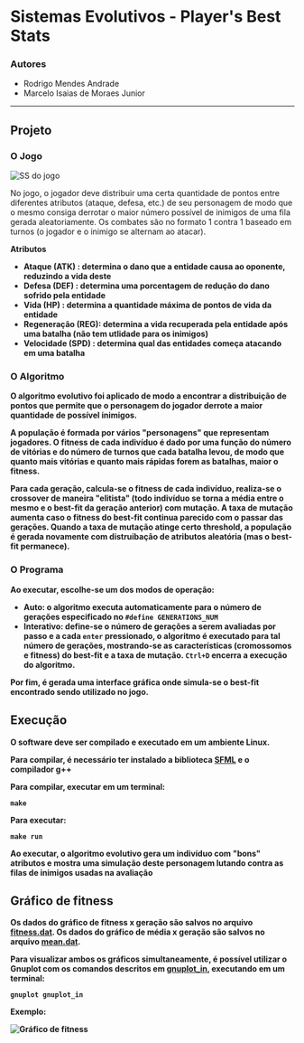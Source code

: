 # Sistemas Evolutivos - Player's Best Stats

### Autores
- Rodrigo Mendes Andrade
- Marcelo Isaias de Moraes Junior

***

## Projeto

### O Jogo

![SS do jogo](../master/images/game_ss.jpg "Screenshot do jogo")

No jogo, o jogador deve distribuir uma certa quantidade de pontos entre diferentes atributos (ataque, defesa, etc.) de
seu personagem de modo que o mesmo consiga derrotar o maior número possível de inimigos de uma fila gerada aleatoriamente.
Os combates são no formato 1 contra 1 baseado em turnos (o jogador e o inimigo se alternam ao atacar).

<b>Atributos<b>
 * Ataque (ATK) : determina o dano que a entidade causa ao oponente, reduzindo a vida deste
 * Defesa (DEF) : determina uma porcentagem de redução do dano sofrido pela entidade
 * Vida (HP) : determina a quantidade máxima de pontos de vida da entidade
 * Regeneração (REG): determina a vida recuperada pela entidade após uma batalha (não tem utlidade para os inimigos)
 * Velocidade (SPD) : determina qual das entidades começa atacando em uma batalha

### O Algoritmo

O algoritmo evolutivo foi aplicado de modo a encontrar a distribuição de pontos que permite que o personagem do jogador
derrote a maior quantidade de possível inimigos.

A população é formada por vários "personagens" que representam jogadores. O fitness de cada indivíduo é dado por uma função do número
de vitórias e do número de turnos que cada batalha levou, de modo que quanto mais vitórias e quanto mais rápidas forem as batalhas, maior
o fitness.

Para cada geração, calcula-se o fitness de cada indivíduo, realiza-se o crossover de maneira "elitista" (todo indivíduo se torna a média entre o mesmo e o
best-fit da geração anterior) com mutação. A taxa de mutação aumenta caso o fitness do best-fit continua parecido com o passar das gerações. Quando a taxa de
mutação atinge certo threshold, a população é gerada novamente com distruibação de atributos aleatória (mas o best-fit permanece).

### O Programa

Ao executar, escolhe-se um dos modos de operação:
 * Auto: o algoritmo executa automaticamente para o número de gerações especificado no ``` #define GENERATIONS_NUM ```
 * Interativo: define-se o número de gerações a serem avaliadas por passo e a cada ```enter``` pressionado, o algoritmo é executado
 para tal número de gerações, mostrando-se as características (cromossomos e fitness) do best-fit e a taxa de mutação.
 ``` Ctrl+D ``` encerra a execução do algoritmo.
 
 Por fim, é gerada uma interface gráfica onde simula-se o best-fit encontrado sendo utilizado no jogo.

## Execução

O software deve ser compilado e executado em um ambiente Linux.

Para compilar, é necessário ter instalado a biblioteca [SFML](https://www.sfml-dev.org) e o compilador g++

Para compilar, executar em um terminal:

``` 
make 
```

Para executar:

``` 
make run 
```

Ao executar, o algoritmo evolutivo gera um indivíduo com "bons" atributos e mostra uma simulação deste personagem
lutando contra as filas de inimigos usadas na avaliação

## Gráfico de fitness

Os dados do gráfico de fitness x geração são salvos no arquivo [fitness.dat](../master/fitness.dat).
Os dados do gráfico de média x geração são salvos no arquivo [mean.dat](../master/mean.dat).

Para visualizar ambos os gráficos simultaneamente, é possível utilizar o Gnuplot com os comandos descritos em [gnuplot_in](../master/gnuplot_in), executando em um terminal:

```
gnuplot gnuplot_in
```

Exemplo:


![Gráfico de fitness](../master/images/graph.png "Gráfico de fitness")
